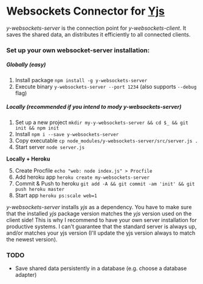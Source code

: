 # Websockets Connector for [Yjs](https://github.com/y-js/yjs)

*y-websockets-server* is the connection point for *y-websockets-client*. It saves the shared data, an distributes it efficiently to all connected clients.

### Set up your own websocket-server installation:

##### Globally (easy)
1. Install package `npm install -g y-websockets-server`
2. Execute binary `y-websockets-server --port 1234` (also supports `--debug` flag)

##### Locally (recommended if you intend to mody y-websockets-server)

1. Set up a new project `mkdir my-y-websockets-server && cd $_ && git init && npm init`
2. Install `npm i --save y-websockets-server`
3. Copy executable `cp node_modules/y-websockets-server/src/server.js .`
4. Start server `node server.js`

**Locally + Heroku**

5. Create Procfile `echo "web: node index.js" > Procfile`
6. Add heroku app `heroku create my-websockets-server`
7. Commit & Push to heroku `git add -A && git commit -am 'init' && git push heroku master`
6. Start app `heroku ps:scale web=1`



*y-websockets-server* installs *yjs* as a dependency. You have to make sure that the installed *yjs* package version matches the *yjs* version used on the client side!
This is why I recommend to have your own server installation for productive systems.
I can't guarantee that the standard server is always up, and/or matches your yjs version (I'll update the yjs version always to match the newest version).

### TODO
* Save shared data persistently in a database (e.g. choose a database adapter)
